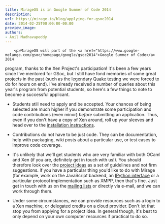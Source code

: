 ```yaml
---
title: MirageOS is in Google Summer of Code 2014
description:
url: https://mirage.io/blog/applying-for-gsoc2014
date: 2014-02-25T00:00:00-00:00
preview_image:
authors:
- Anil Madhavapeddy
---
```



        <p>MirageOS will part of the <a href="https://www.google-melange.com/gsoc/homepage/google/gsoc2014">Google Summer of Code</a> 2014
program, thanks to the Xen Project's participation!  It's been a few years
since I've mentored for GSoc, but I still have fond memories of some great
projects in the past (such as the legendary <a href="http://vmgl.sourceforge.net/">Quake testing</a>
we were forced to do for hours on end).  I've already received a number of
queries about this year's program from potential students, so here's a few
things to note to become a successful applicant.</p>
<ul>
<li>
<p>Students still need to apply and be accepted. Your chances of being
selected are much higher if you demonstrate some participation and
code contributions (even minor) <em>before</em> submitting an application.
Thus, even if you don't have a copy of Xen around, roll up your sleeves
and head over to the <a href="https://mirage.io/docs/install">installation instructions</a>.</p>
</li>
<li>
<p>Contributions do not have to be just code.  They can be documentation,
help with packaging, wiki posts about a particular use, or test cases
to improve code coverage.</p>
</li>
<li>
<p>It's unlikely that we'll get students who are very familiar with both
OCaml and Xen (if you are, definitely get in touch with us!).  You should
therefore look over the <a href="http://wiki.xen.org/wiki/GSoc_2014#Mirage_OS">project ideas</a>
as a set of guidelines and not firm suggestions.  If you have a particular
thing you'd like to do with Mirage (for example, work on the JavaScript
backend, an <a href="https://github.com/andrewray/iocamljs">IPython interface</a> or
a particular protocol implementation such as XMPP, then that's fine.  Just
get in touch with us on the <a href="https://mirage.io/community">mailing lists</a> or directly via
e-mail, and we can work through them.</p>
</li>
<li>
<p>Under some circumstances, we can provide resources such as a login to
a Xen machine, or delegated credits on a cloud provider.  Don't let that
stop you from applying for a project idea.  In general though, it's best
to only depend on your own computer resources if practical to do so.</p>
</li>
</ul>

      
